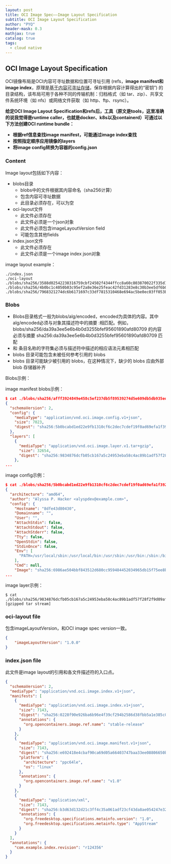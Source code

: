 ```yaml
---
layout: post
title: OCI Image Spec——Image Layout Specification
subtitle: OCI Image Layout Specification
author: "PYQ"
header-mask: 0.3
mathjax: true
catalog: true
tags:
  - cloud native
---
```

##  OCI Image Layout Specification

OCI镜像布局是OCI内容可寻址数据和位置可寻址引用 (refs，**image manifest和image index**，原理是[基于内容可寻址存储](https://en.wikipedia.org/wiki/Content-addressable_storage#Content-addressed_vs._location-addressed)，保存根据内容计算得出的“密钥”) 的目录结构，该布局可用于各种不同的传输机制：归档格式（如 tar、zip）、共享文件系统环境（如 nfs）或网络文件获取（如 http、ftp、rsync）。

**给定OCI Image Layout Specification和refs后，工具（原文是tools，这里准确的说我觉得是runtime caller，也就是docker、k8s以及containerd）可通过以下方法创建OCI runtime bundle：**

- **根据ref信息查找image manifest，可能通过image index查找**
- **按照指定顺序应用镜像的layers**
- **将image config转换为容器的config.json**

### Content

Image layout包括如下内容：

- blobs目录
  - blobs中的文件根据其内容命名（sha256计算）
  - 包含内容可寻址数据
  - 此目录必须存在，可以为空
- oci-layout文件
  - 此文件必须存在
  - 此文件必须是一个json对象
  - 此文件必须包含imageLayoutVersion field
  - 可能包含其他fields
- index.json文件
  - 此文件必须存在
  - 此文件必须是一个image index json对象

image layout example：

```shell
./index.json
./oci-layout
./blobs/sha256/3588d02542238316759cbf24502f4344ffcc8a60c803870022f335d1390c13b4
./blobs/sha256/4b0bc1c4050b03c95ef2a8e36e25feac42fd31283e8c30b3ee5df6b043155d3c
./blobs/sha256/7968321274dc6b6171697c33df7815310468e694ac5be0ec03ff053bb135e768
```

### Blobs

- Blobs目录格式一般为blobs/alg/encoded，encoded为具体的内容。其中alg/encoded必须与对象其描述符中的摘要 <alg>:<encoded>相匹配。例如，blobs/sha256/da39a3ee5e6b4b0d3255bfef95601890afd80709 的内容必须与摘要 sha256:da39a3ee5e6b4b0d3255bfef95601890afd80709 匹配
- <alg> 和 <encoded> 条目名称的字符集必须与描述符中描述的相应语法元素相匹配
- blobs 目录可能包含未被任何参考引用的 blobs
- blobs 目录可能缺少被引用的 blobs，在这种情况下，缺少的 blobs 应由外部 blob 存储器补齐

Blobs示例：

image manifest blobs示例：

```json
$ cat ./blobs/sha256/afff3924849e458c5ef237db5f89539274d5e609db5db935ed3959c90f1f2d51 | jq
{
  "schemaVersion": 2,
  "config": {
    "mediaType": "application/vnd.oci.image.config.v1+json",
    "size": 7023,
    "digest": "sha256:5b0bcabd1ed22e9fb1310cf6c2dec7cdef19f0ad69efa1f392e94a4333501270"
  },
  "layers": [
    {
      "mediaType": "application/vnd.oci.image.layer.v1.tar+gzip",
      "size": 32654,
      "digest": "sha256:9834876dcfb05cb167a5c24953eba58c4ac89b1adf57f28f2f9d09af107ee8f0"
    },
...
```

image config示例：

```json
$ cat ./blobs/sha256/5b0bcabd1ed22e9fb1310cf6c2dec7cdef19f0ad69efa1f392e94a4333501270 | jq
{
  "architecture": "amd64",
  "author": "Alyssa P. Hacker <alyspdev@example.com>",
  "config": {
    "Hostname": "8dfe43d80430",
    "Domainname": "",
    "User": "",
    "AttachStdin": false,
    "AttachStdout": false,
    "AttachStderr": false,
    "Tty": false,
    "OpenStdin": false,
    "StdinOnce": false,
    "Env": [
      "PATH=/usr/local/sbin:/usr/local/bin:/usr/sbin:/usr/bin:/sbin:/bin"
    ],
    "Cmd": null,
    "Image": "sha256:6986ae504bbf843512d680cc959484452034965db15f75ee8bdd1b107f61500b",
...
```

image layer示例：

```shell
$ cat ./blobs/sha256/9834876dcfb05cb167a5c24953eba58c4ac89b1adf57f28f2f9d09af107ee8f0
[gzipped tar stream]
```

### oci-layout file

包含imageLayoutVersion，和OCI image spec version一致。

```json
{
    "imageLayoutVersion": "1.0.0"
}
```

### index.json file

此文件是image layout的引用和各文件描述符的入口点。

```json
{
  "schemaVersion": 2,
  "mediaType": "application/vnd.oci.image.index.v1+json",
  "manifests": [
    {
      "mediaType": "application/vnd.oci.image.index.v1+json",
      "size": 7143,
      "digest": "sha256:0228f90e926ba6b96e4f39cf294b2586d38fbb5a1e385c05cd1ee40ea54fe7fd",
      "annotations": {
        "org.opencontainers.image.ref.name": "stable-release"
      }
    },
    {
      "mediaType": "application/vnd.oci.image.manifest.v1+json",
      "size": 7143,
      "digest": "sha256:e692418e4cbaf90ca69d05a66403747baa33ee08806650b51fab815ad7fc331f",
      "platform": {
        "architecture": "ppc64le",
        "os": "linux"
      },
      "annotations": {
        "org.opencontainers.image.ref.name": "v1.0"
      }
    },
    {
      "mediaType": "application/xml",
      "size": 7143,
      "digest": "sha256:b3d63d132d21c3ff4c35a061adf23cf43da8ae054247e32faa95494d904a007e",
      "annotations": {
        "org.freedesktop.specifications.metainfo.version": "1.0",
        "org.freedesktop.specifications.metainfo.type": "AppStream"
      }
    }
  ],
  "annotations": {
    "com.example.index.revision": "r124356"
  }
}
```

## 
